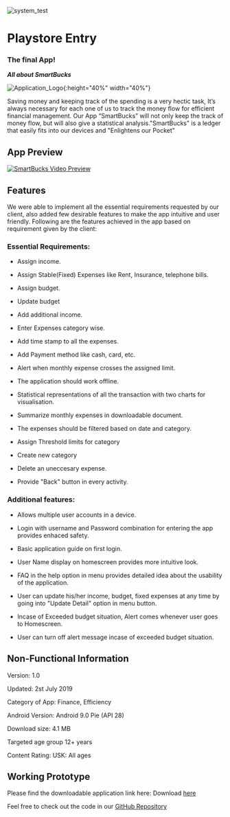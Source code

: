 ![system_test](http://dudurochatec.com.br/wp-content/uploads/2018/06/google_play_logo.png)

# Playstore Entry 
### The final App!

***All about SmartBucks***

![Application_Logo]({{site.baseurl}}/images/smartlogo.png "smartlogo UML"){:height="40%" width="40%"} 


Saving money and keeping track of the spending is a very hectic task, It’s always necessary for each one of us to track the money flow for efficient financial management. Our App “SmartBucks” will not only keep the track of money flow, but will also give a statistical analysis."SmartBucks" is a ledger that easily fits into our devices and "Enlightens our Pocket"

## App Preview

[![SmartBucks Video Preview]({{site.baseurl}}/images/smartlogo.png "smartlogo UML")](https://drive.google.com/open?id=10kwka7OL5eHDZXvMKICZ0VPODMF1fslq "SmartBucks Video Preview - Click to Watch!")

## Features

We were able to implement all the essential requirements requested by our client, also added few desirable features to make the app intuitive and user friendly. 
Following are the features achieved in the app based on requirement given by the client:

### Essential Requirements:

- Assign income.

- Assign Stable(Fixed) Expenses like Rent, Insurance, telephone bills.
	
- Assign budget.
	
- Update budget
	
- Add additional income.
	
- Enter Expenses category wise.
	
- Add time stamp to all the expenses.
	
- Add Payment method like cash, card, etc.
	
- Alert when monthly expense crosses the assigned limit.

- The application should work offline.

- Statistical representations of all the transaction with two charts for visualisation.

- Summarize monthly expenses in downloadable document.

- The expenses should be filtered based on date and category.

- Assign Threshold limits for category
	
- Create new category
	
- Delete an uneccesary expense.
	
- Provide "Back" button in every activity.
	

### Additional features:

- Allows multiple user accounts in a device.

- Login with username and Password combination for entering the app provides enhaced safety.

- Basic application guide on first login.

- User Name display on homescreen provides more intuitive look.

- FAQ in the help option in menu provides detailed idea about the usability of the application.

- User can update his/her income, budget, fixed expenses at any time by going into "Update Detail" option in menu button.

- Incase of Exceeded budget situation, Alert comes whenever user goes to Homescreen.

- User can turn off alert message incase of exceeded budget situation.



## Non-Functional Information

Version: 1.0

Updated: 2st July 2019

Category of App: Finance, Efficiency

Android Version: Android 9.0 Pie (API 28)

Download size: 4.1 MB

Targeted age group 12+ years

Content Rating: USK: All ages

## Working Prototype

Please find the downloadable application link here: Download [here](https://drive.google.com/open?id=1geO5qblaaKy4UHL3vYVffOUafZN5qed4)

Feel free to check out the code in our [GitHub Repository](https://github.com/DBSE-teaching/isee2019-SmartBucks)
